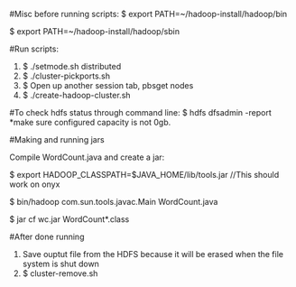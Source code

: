 #Misc before running scripts:
  $ export PATH=~/hadoop-install/hadoop/bin
  
  $ export PATH=~/hadoop-install/hadoop/sbin
  
#Run scripts:
  1. $ ./setmode.sh distributed
  2. $ ./cluster-pickports.sh <your ports>
  3. $ Open up another session tab, pbsget nodes
  4. $ ./create-hadoop-cluster.sh

#To check hdfs status through command line:
  $ hdfs dfsadmin -report *make sure configured capacity is not 0gb.
  
#Making and running jars

  Compile WordCount.java and create a jar:

  $ export HADOOP_CLASSPATH=$JAVA_HOME/lib/tools.jar  //This should work on onyx

  $ bin/hadoop com.sun.tools.javac.Main WordCount.java  

  $ jar cf wc.jar WordCount*.class
  
#After done running 

  1. Save ouptut file from the HDFS because it will be erased when the file system is shut down
  2. $ cluster-remove.sh
  
